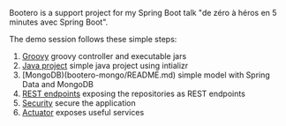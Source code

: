 Bootero is a support project for my Spring Boot talk "de zéro à héros
en 5 minutes avec Spring Boot".

The demo session follows these simple steps:

1. [Groovy](bootero-groovy/README.md) groovy controller and executable jars
1. [Java project](bootero-java/README.md) simple java project using intializr
1. [MongoDB)(bootero-mongo/README.md) simple model with Spring Data and MongoDB
1. [REST endpoints](bootero-data-rest/README.md) exposing the repositories as REST endpoints
1. [Security](bootero-security/README.md) secure the application
1. [Actuator](bootero-actuator/README.md) exposes useful services